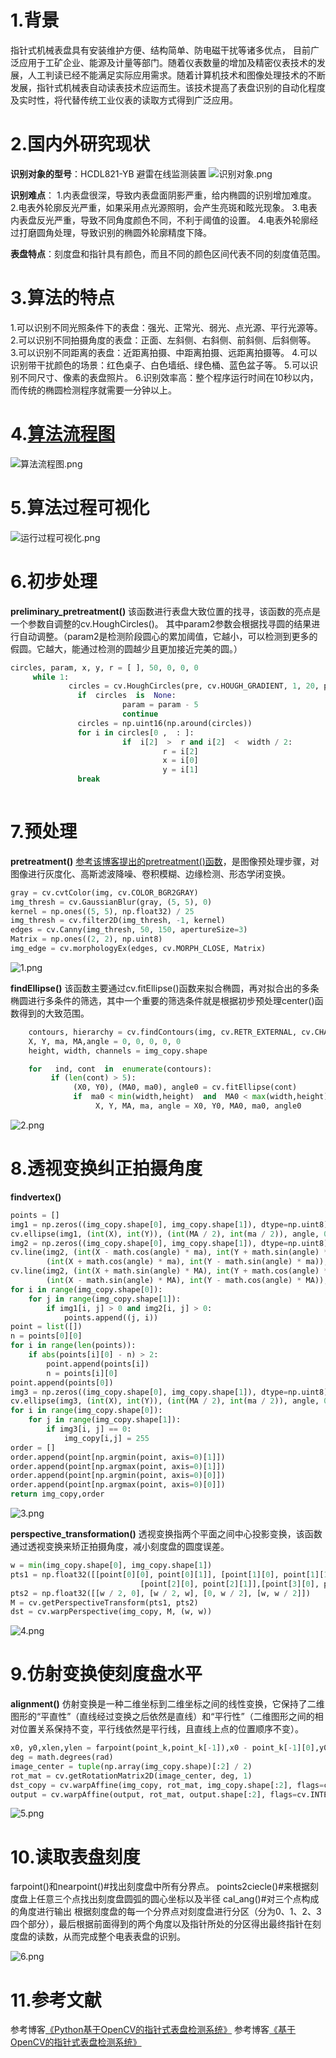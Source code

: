 ﻿
# 1.背景
指针式机械表盘具有安装维护方便、结构简单、防电磁干扰等诸多优点， 目前广泛应用于工矿企业、能源及计量等部门。随着仪表数量的增加及精密仪表技术的发展，人工判读已经不能满足实际应用需求。随着计算机技术和图像处理技术的不断发展，指针式机械表自动读表技术应运而生。该技术提高了表盘识别的自动化程度及实时性，将代替传统工业仪表的读取方式得到广泛应用。
# 2.国内外研究现状
**识别对象的型号**：HCDL821-YB 避雷在线监测装置
![识别对象.png](c5d3cf10244086df302f6ed32ce0bdca.png)



**识别难点**：
1.内表盘很深，导致内表盘面阴影严重，给内椭圆的识别增加难度。
2.电表外轮廓反光严重，如果采用点光源照明，会产生亮斑和眩光现象。
3.电表内表盘反光严重，导致不同角度颜色不同，不利于阈值的设置。
4.电表外轮廓经过打磨圆角处理，导致识别的椭圆外轮廓精度下降。

**表盘特点**：刻度盘和指针具有颜色，而且不同的颜色区间代表不同的刻度值范围。
# 3.算法的特点
1.可以识别不同光照条件下的表盘：强光、正常光、弱光、点光源、平行光源等。
2.可以识别不同拍摄角度的表盘：正面、左斜侧、右斜侧、前斜侧、后斜侧等。
3.可以识别不同距离的表盘：近距离拍摄、中距离拍摄、远距离拍摄等。
4.可以识别带干扰颜色的场景：红色桌子、白色墙纸、绿色桶、蓝色盆子等。
5.可以识别不同尺寸、像素的表盘照片。
6.识别效率高：整个程序运行时间在10秒以内，而传统的椭圆检测程序就需要一分钟以上。
# 4.[算法流程图](https://afdian.net/item?plan_id=0ce112e45d8d11ed88e452540025c377)
![算法流程图.png](ae6201400f58b55112f5fd50ac9b0a50.png)

# 5.算法过程可视化
![运行过程可视化.png](304575391ec6f143e33b4a0fb7e103b6.png)

# 6.初步处理
**preliminary_pretreatment()**
该函数进行表盘大致位置的找寻，该函数的亮点是一个参数自调整的cv.HoughCircles()。
其中param2参数会根据找寻圆的结果进行自动调整。（param2是检测阶段圆心的累加阈值，它越小，可以检测到更多的假圆。它越大，能通过检测的圆越少且更加接近完美的圆。）

```python
circles, param, x, y, r = [ ], 50, 0, 0, 0
     while 1:
             circles = cv.HoughCircles(pre, cv.HOUGH_GRADIENT, 1, 20, param1=100, param2=param, minRadius=100, maxRadius=300)
               if  circles  is  None:
                         param = param - 5
                         continue
               circles = np.uint16(np.around(circles))
               for i in circles[0 ,  : ]:
                         if  i[2]  >  r and i[2]  <  width / 2:
                                  r = i[2]
                                  x = i[0]
                                  y = i[1]
               break
      
```
# 7.预处理
**pretreatment()**
[参考该博客提出的pretreatment()函数](https://mbd.pub/o/bread/Yp6UmZ5y)，是图像预处理步骤，对图像进行灰度化、高斯滤波降噪、卷积模糊、边缘检测、形态学闭变换。


```python
gray = cv.cvtColor(img, cv.COLOR_BGR2GRAY)
img_thresh = cv.GaussianBlur(gray, (5, 5), 0)
kernel = np.ones((5, 5), np.float32) / 25
img_thresh = cv.filter2D(img_thresh, -1, kernel)
edges = cv.Canny(img_thresh, 50, 150, apertureSize=3)
Matrix = np.ones((2, 2), np.uint8)
img_edge = cv.morphologyEx(edges, cv.MORPH_CLOSE, Matrix)
```
![1.png](dd005b86ad6ac12faf4e15a029b207d8.png)

**findEllipse()**
该函数主要通过cv.fitEllipse()函数来拟合椭圆，再对拟合出的多条椭圆进行多条件的筛选，其中一个重要的筛选条件就是根据初步预处理center()函数得到的大致范围。

```python
    contours, hierarchy = cv.findContours(img, cv.RETR_EXTERNAL, cv.CHAIN_APPROX_NONE)
    X, Y, ma, MA,angle = 0, 0, 0, 0, 0
    height, width, channels = img_copy.shape

    for   ind, cont  in  enumerate(contours):
         if (len(cont) > 5):
              (X0, Y0), (MA0, ma0), angle0 = cv.fitEllipse(cont)
              if  ma0 < min(width,height)  and  MA0 < max(width,height)  and  distance(X0, Y0, x, y) < 1 / 2 * r  and  ma0 > ma  and  MA0 > MA（等）:
                   X, Y, MA, ma, angle = X0, Y0, MA0, ma0, angle0
```
![2.png](e4276e2f67c3b5d1d1f61b3937d742e0.png)

# 8.透视变换纠正拍摄角度
**findvertex()**

```python
points = []
img1 = np.zeros((img_copy.shape[0], img_copy.shape[1]), dtype=np.uint8)
cv.ellipse(img1, (int(X), int(Y)), (int(MA / 2), int(ma / 2)), angle, 0, 360, (255, 255, 255), 2)
img2 = np.zeros((img_copy.shape[0], img_copy.shape[1]), dtype=np.uint8)
cv.line(img2, (int(X - math.cos(angle) * ma), int(Y + math.sin(angle) * ma)),
        (int(X + math.cos(angle) * ma), int(Y - math.sin(angle) * ma)), (255, 255, 255), 1)
cv.line(img2, (int(X + math.sin(angle) * MA), int(Y + math.cos(angle) * MA)),
        (int(X - math.sin(angle) * MA), int(Y - math.cos(angle) * MA)), (255, 255, 255), 1)
for i in range(img_copy.shape[0]):
    for j in range(img_copy.shape[1]):
        if img1[i, j] > 0 and img2[i, j] > 0:
            points.append((j, i))
point = list([])
n = points[0][0]
for i in range(len(points)):
    if abs(points[i][0] - n) > 2:
        point.append(points[i])
        n = points[i][0]
point.append(points[0])
img3 = np.zeros((img_copy.shape[0], img_copy.shape[1]), dtype=np.uint8)
cv.ellipse(img3, (int(X), int(Y)), (int(MA / 2), int(ma / 2)), angle, 0, 360, (255, 255, 255), -1)
for i in range(img_copy.shape[0]):
    for j in range(img_copy.shape[1]):
        if img3[i, j] == 0:
            img_copy[i,j] = 255
order = []
order.append(point[np.argmin(point, axis=0)[1]])
order.append(point[np.argmax(point, axis=0)[1]])
order.append(point[np.argmin(point, axis=0)[0]])
order.append(point[np.argmax(point, axis=0)[0]])
return img_copy,order
```
![3.png](caccab15864bece0746680b93322a8b3.png)

**perspective_transformation()**
透视变换指两个平面之间中心投影变换，该函数通过透视变换来矫正拍摄角度，减小刻度盘的圆度误差。

```python
w = min(img_copy.shape[0], img_copy.shape[1])
pts1 = np.float32([[point[0][0], point[0][1]], [point[1][0], point[1][1]],
                             [point[2][0], point[2][1]],[point[3][0], point[3][1]]])
pts2 = np.float32([[w / 2, 0], [w / 2, w], [0, w / 2], [w, w / 2]])
M = cv.getPerspectiveTransform(pts1, pts2)
dst = cv.warpPerspective(img_copy, M, (w, w))
```
![4.png](873142f36ff61e7311152a4bcf1be551.png)

# 9.仿射变换使刻度盘水平
**alignment()**
仿射变换是一种二维坐标到二维坐标之间的线性变换，它保持了二维图形的“平直性”（直线经过变换之后依然是直线）和“平行性”（二维图形之间的相对位置关系保持不变，平行线依然是平行线，且直线上点的位置顺序不变）。

```python
x0, y0,xlen,ylen = farpoint(point_k,point_k[-1]),x0 - point_k[-1][0],y0 - point_k[-1][1]
deg = math.degrees(rad)
image_center = tuple(np.array(img_copy.shape)[:2] / 2)
rot_mat = cv.getRotationMatrix2D(image_center, deg, 1)
dst_copy = cv.warpAffine(img_copy, rot_mat, img_copy.shape[:2], flags=cv.INTER_LINEAR)
output = cv.warpAffine(output, rot_mat, output.shape[:2], flags=cv.INTER_LINEAR)
```
![5.png](d91d24225f9d575a5528bc5c251aaa7b.png)

# 10.读取表盘刻度
farpoint()和nearpoint()#找出刻度盘中所有分界点。
points2ciecle()#来根据刻度盘上任意三个点找出刻度盘圆弧的圆心坐标以及半径
cal_ang()#对三个点构成的角度进行输出
根据刻度盘的每一个分界点对刻度盘进行分区（分为0、1、2、3四个部分），最后根据前面得到的两个角度以及指针所处的分区得出最终指针在刻度盘的读数，从而完成整个电表表盘的识别。

![6.png](69fa287aa876f1e5c7655dca7b0066b1.png)

# 11.参考文献
参考博客[《Python基于OpenCV的指针式表盘检测系统》](https://mbd.pub/o/qunma/work)
参考博客[《基于OpenCV的指针式表盘检测系统》](https://s.xiaocichang.com/s/5090fe)
